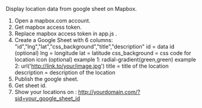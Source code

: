 Display location data from google sheet on Mapbox.

1. Open a mapbox.com account.
2. Get mapbox access token.
3. Replace mapbox access token in app.js .
4. Create a Google Sheet with 6 columns: "id","lng","lat","css_background","title","description"
    id = data id (optional)
    lng = longitude
    lat = latitude
    css_background = css code for location icon (optional)
        example 1: radial-gradient(green,green)
        example 2: url('http://link.to/your/image.jpg')
    title = title of the location
    description = description of the location
5. Publish the google sheet.
6. Get sheet id.
7. Show your locations on : http://yourdomain.com/?sid=your_google_sheet_id